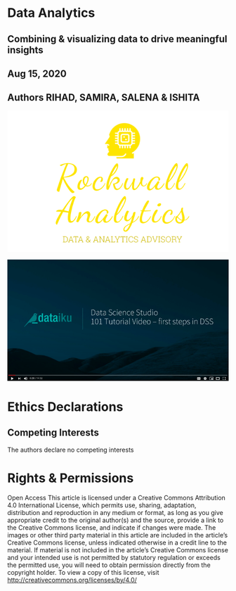 # Data Analytics
## Combining & visualizing data to drive meaningful insights
## Aug 15, 2020
## Authors RIHAD, SAMIRA, SALENA & ISHITA

<img src="./gallery/rockwall.png"/>

[![SC2 Video](gallery/SC2_youtube.png)](https://youtu.be/kHF-vFxzNGE "SC2 Dataiku DSS Tutorial 101: Your very first steps!")


# Ethics Declarations
## Competing Interests
The authors declare no competing interests

# Rights & Permissions
Open Access This article is licensed under a Creative Commons Attribution 4.0 International License, which permits use, sharing, adaptation, distribution and reproduction in any medium or format, as long as you give appropriate credit to the original author(s) and the source, provide a link to the Creative Commons license, and indicate if changes were made. The images or other third party material in this article are included in the article’s Creative Commons license, unless indicated otherwise in a credit line to the material. If material is not included in the article’s Creative Commons license and your intended use is not permitted by statutory regulation or exceeds the permitted use, you will need to obtain permission directly from the copyright holder. To view a copy of this license, visit http://creativecommons.org/licenses/by/4.0/
